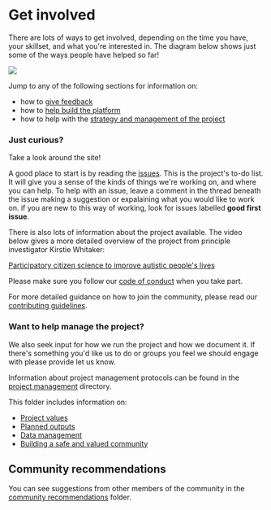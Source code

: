 # Get involved

There are lots of ways to get involved, depending on the time you have, your skillset, and what you're interested in. The diagram below shows just some of the ways people have helped so far!

![](https://i.imgur.com/tmk03A7.png)

Jump to any of the following sections for information on: 
* how to [give feedback](give-feedback)
* how to [help build the platform](help-build)
* how to help with the [strategy and management of the project](help-strategise)

### Just curious?

Take a look around the site!

A good place to start is by reading the [issues](https://github.com/alan-turing-institute/AutisticaCitizenScience/issues).
This is the project's to-do list. It will give you a sense of the kinds of things we're working on, and where you can help.
To help with an issue, leave a comment in the thread beneath the issue making a suggestion or expalaining what you would like to work on.
if you are new to this way of working, look for issues labelled **good first issue**.

There is also lots of information about the project available. The video below gives a more detailed overview of the project from principle investigator Kirstie Whitaker:

[Participatory citizen science to improve autistic people's lives](https://www.youtube.com/watch?v=Ftsf21Cr4Jk&feature=youtu.be)

Please make sure you follow our [code of conduct](https://github.com/katoss/katoss.github.io/blob/master/.github/CODE_OF_CONDUCT.md) when you take part.

For more detailed guidance on how to join the community, please read our [contributing guidelines](CONTRIBUTING.md).


### Want to help manage the project?

We also seek input for how we run the project and how we document it.
If there's something you'd like us to do or groups you feel we should engage with please provide let us know.

Information about project management protocols can be found in the [project management](/project-management) directory.

This folder includes information on:

* [Project values](project-management/project-values.md)
* [Planned outputs](project-management/planned-outputs.md)
* [Data management](project-management/data-management.md)
* [Building a safe and valued community](project-management/building-a-safe-community.md)

## Community recommendations

You can see suggestions from other members of the community in the [community recommendations](community-recommendations) folder.
